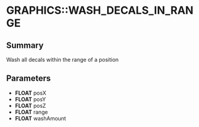 # GRAPHICS::WASH_DECALS_IN_RANGE

## Summary
Wash all decals within the range of a position

## Parameters
* **FLOAT** posX
* **FLOAT** posY
* **FLOAT** posZ
* **FLOAT** range
* **FLOAT** washAmount